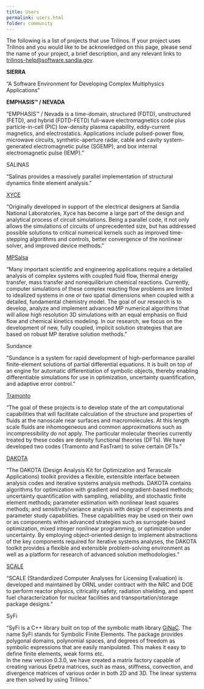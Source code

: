 ```yaml
---
title: Users
permalink: users.html
folder: community
---
```


The following is a list of projects that use Trilinos. If your project uses Trilinos and you would like to be acknowledged on this page, please send the name of your project, a brief description, and any relevant links to [trilinos-help@software.sandia.gov](mailto:trilinos-help@software.sandia.gov).


**SIERRA**

“A Software Environment for Developing Complex Multiphysics Applications”



**EMPHASIS™ / NEVADA**

“EMPHASIS™ / Nevada is a time-domain, structured (FDTD), unstructured (FETD), and hybrid (FDTD-FETD) full-wave electromagnetics code plus particle-in-cell (PIC) low-density plasma capability, eddy-current magnetics, and electrostatics. Applications include pulsed-power flow, microwave circuits, synthetic-aperture radar, cable and cavity system-generated electromagnetic pulse (SGEMP), and box internal electromagnetic pulse (IEMP).”


SALINAS

“Salinas provides a massively parallel implementation of structural dynamics finite element analysis.”


[XYCE](https://xyce.sandia.gov)

“Originally developed in support of the electrical designers at Sandia National Laboratories, Xyce has become a large part of the design and analytical process of circuit simulations. Being a parallel code, it not only allows the simulations of circuits of unprecedented size, but has addressed possible solutions to critical numerical kernels such as improved time-stepping algorithms and controls, better convergence of the nonlinear solver, and improved device methods.”


[MPSalsa](http://www.cs.sandia.gov/CRF/MPSalsa/)

“Many important scientific and engineering applications require a detailed analysis of complex systems with coupled fluid flow, thermal energy transfer, mass transfer and nonequilibrium chemical reactions. Currently, computer simulations of these complex reacting flow problems are limited to idealized systems in one or two spatial dimensions when coupled with a detailed, fundamental chemistry model. The goal of our research is to develop, analyze and implement advanced MP numerical algorithms that will allow high resolution 3D simulations with an equal emphasis on fluid flow and chemical kinetics modeling. In our research, we focus on the development of new, fully coupled, implicit solution strategies that are based on robust MP iterative solution methods.”





Sundance

“Sundance is a system for rapid development of high-performance parallel finite-element solutions of partial differential equations. It is built on top of an engine for automatic differentiation of symbolic objects, thereby enabling differentiable simulations for use in optimization, uncertainty quantification, and adaptive error control.”





[Tramonto](https://software.sandia.gov/tramonto/)

“The goal of these projects is to develop state of the art computational capabilities that will facilitate calculation of the structure and properties of fluids at the nanoscale near surfaces and macromolecules. At this length scale fluids are inhomogeneous and common approximations such as incompressibility do not apply. The particular molecular theories currently treated by these codes are density functional theories (DFTs). We have developed two codes (Tramonto and FasTram) to solve certain DFTs.”





[DAKOTA](https://dakota.sandia.gov)

“The DAKOTA (Design Analysis Kit for Optimization and Terascale Applications) toolkit provides a flexible, extensible interface between analysis codes and iterative systems analysis methods. DAKOTA contains algorithms for optimization with gradient and nongradient-based methods; uncertainty quantification with sampling, reliability, and stochastic finite element methods; parameter estimation with nonlinear least squares methods; and sensitivity/variance analysis with design of experiments and parameter study capabilities. These capabilities may be used on their own or as components within advanced strategies such as surrogate-based optimization, mixed integer nonlinear programming, or optimization under uncertainty. By employing object-oriented design to implement abstractions of the key components required for iterative systems analyses, the DAKOTA toolkit provides a flexible and extensible problem-solving environment as well as a platform for research of advanced solution methodologies.”





[SCALE](http://scale.ornl.gov/)

“SCALE (Standardized Computer Analyses for Licensing Evaluation) is developed and maintained by ORNL under contract with the NRC and DOE to perform reactor physics, citricality safety, radiation shielding, and spent fuel characterization for nuclear facilities and transportation/storage package designs.”





SyFi

“SyFi is a C++ library built on top of the symbolic math library [GiNaC](http://www.ginac.de/). The name SyFi stands for Symbolic Finite Elements. The package provides polygonal domains, polynomial spaces, and degrees of freedom as symbolic expressions that are easily manipulated. This makes it easy to define finite elements, weak forms etc.  
In the new version 0.3.0, we have created a matrix factory capable of creating various Epetra matrices, such as mass, stiffness, convection, and divergence matrices of various order in both 2D and 3D. The linear systems are then solved by using Trilinos.”

